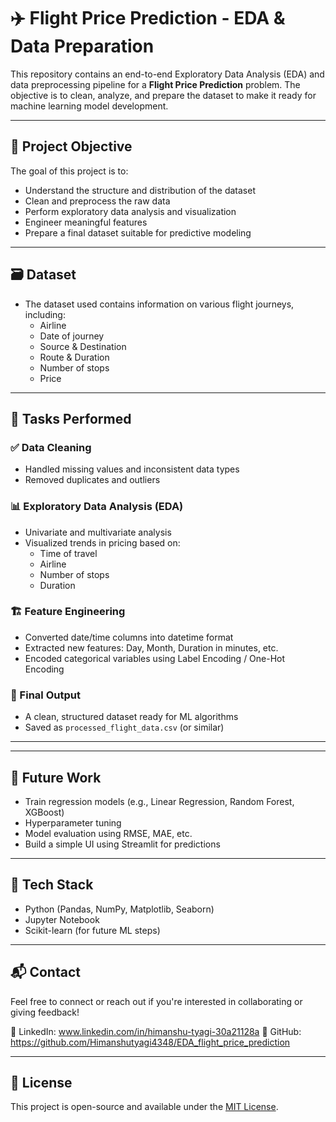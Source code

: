 # ✈️ Flight Price Prediction - EDA & Data Preparation

This repository contains an end-to-end Exploratory Data Analysis (EDA) and data preprocessing pipeline for a **Flight Price Prediction** problem. The objective is to clean, analyze, and prepare the dataset to make it ready for machine learning model development.

---

## 📌 Project Objective

The goal of this project is to:
- Understand the structure and distribution of the dataset
- Clean and preprocess the raw data
- Perform exploratory data analysis and visualization
- Engineer meaningful features
- Prepare a final dataset suitable for predictive modeling

---

## 🗃️ Dataset

- The dataset used contains information on various flight journeys, including:
  - Airline
  - Date of journey
  - Source & Destination
  - Route & Duration
  - Number of stops
  - Price



---

## 🔧 Tasks Performed

### ✅ Data Cleaning
- Handled missing values and inconsistent data types
- Removed duplicates and outliers

### 📊 Exploratory Data Analysis (EDA)
- Univariate and multivariate analysis
- Visualized trends in pricing based on:
  - Time of travel
  - Airline
  - Number of stops
  - Duration

### 🏗️ Feature Engineering
- Converted date/time columns into datetime format
- Extracted new features: Day, Month, Duration in minutes, etc.
- Encoded categorical variables using Label Encoding / One-Hot Encoding

### 📁 Final Output
- A clean, structured dataset ready for ML algorithms
- Saved as `processed_flight_data.csv` (or similar)

---


---

## 🧠 Future Work

- Train regression models (e.g., Linear Regression, Random Forest, XGBoost)
- Hyperparameter tuning
- Model evaluation using RMSE, MAE, etc.
- Build a simple UI using Streamlit for predictions

---

## 🚀 Tech Stack

- Python (Pandas, NumPy, Matplotlib, Seaborn)
- Jupyter Notebook
- Scikit-learn (for future ML steps)

---

## 📬 Contact

Feel free to connect or reach out if you're interested in collaborating or giving feedback!

🔗 LinkedIn:   www.linkedin.com/in/himanshu-tyagi-30a21128a
🔗 GitHub: https://github.com/Himanshutyagi4348/EDA_flight_price_prediction

---

## 📌 License

This project is open-source and available under the [MIT License](LICENSE).
